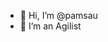 - 👋 Hi, I’m @pamsau
- 👀 I’m an Agilist

<!---
pamsau/pamsau is a ✨ special ✨ repository because its `README.md` (this file) appears on your GitHub profile.
You can click the Preview link to take a look at your changes.
--->
